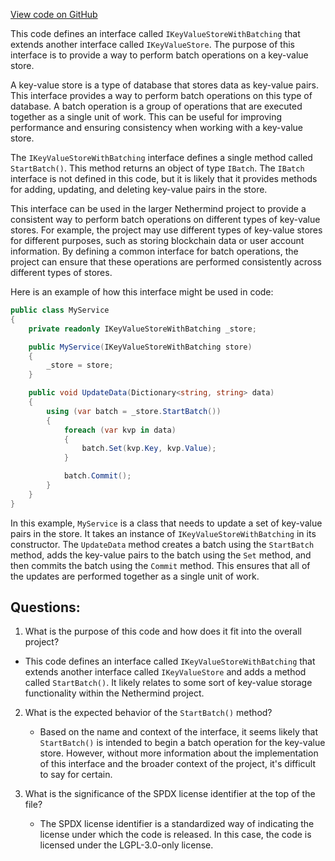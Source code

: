 [View code on GitHub](https://github.com/nethermindeth/nethermind/Nethermind.Core/IKeyValueStoreWithBatching.cs)

This code defines an interface called `IKeyValueStoreWithBatching` that extends another interface called `IKeyValueStore`. The purpose of this interface is to provide a way to perform batch operations on a key-value store. 

A key-value store is a type of database that stores data as key-value pairs. This interface provides a way to perform batch operations on this type of database. A batch operation is a group of operations that are executed together as a single unit of work. This can be useful for improving performance and ensuring consistency when working with a key-value store.

The `IKeyValueStoreWithBatching` interface defines a single method called `StartBatch()`. This method returns an object of type `IBatch`. The `IBatch` interface is not defined in this code, but it is likely that it provides methods for adding, updating, and deleting key-value pairs in the store. 

This interface can be used in the larger Nethermind project to provide a consistent way to perform batch operations on different types of key-value stores. For example, the project may use different types of key-value stores for different purposes, such as storing blockchain data or user account information. By defining a common interface for batch operations, the project can ensure that these operations are performed consistently across different types of stores.

Here is an example of how this interface might be used in code:

```csharp
public class MyService
{
    private readonly IKeyValueStoreWithBatching _store;

    public MyService(IKeyValueStoreWithBatching store)
    {
        _store = store;
    }

    public void UpdateData(Dictionary<string, string> data)
    {
        using (var batch = _store.StartBatch())
        {
            foreach (var kvp in data)
            {
                batch.Set(kvp.Key, kvp.Value);
            }

            batch.Commit();
        }
    }
}
```

In this example, `MyService` is a class that needs to update a set of key-value pairs in the store. It takes an instance of `IKeyValueStoreWithBatching` in its constructor. The `UpdateData` method creates a batch using the `StartBatch` method, adds the key-value pairs to the batch using the `Set` method, and then commits the batch using the `Commit` method. This ensures that all of the updates are performed together as a single unit of work.
## Questions: 
 1. What is the purpose of this code and how does it fit into the overall project?
   - This code defines an interface called `IKeyValueStoreWithBatching` that extends another interface called `IKeyValueStore` and adds a method called `StartBatch()`. It likely relates to some sort of key-value storage functionality within the Nethermind project.

2. What is the expected behavior of the `StartBatch()` method?
   - Based on the name and context of the interface, it seems likely that `StartBatch()` is intended to begin a batch operation for the key-value store. However, without more information about the implementation of this interface and the broader context of the project, it's difficult to say for certain.

3. What is the significance of the SPDX license identifier at the top of the file?
   - The SPDX license identifier is a standardized way of indicating the license under which the code is released. In this case, the code is licensed under the LGPL-3.0-only license.